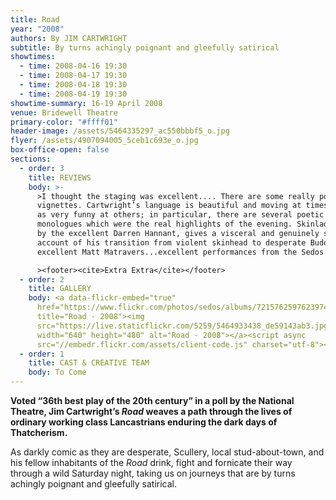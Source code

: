 ```yaml
---
title: Road
year: "2008"
authors: By JIM CARTWRIGHT
subtitle: By turns achingly poignant and gleefully satirical
showtimes:
  - time: 2008-04-16 19:30
  - time: 2008-04-17 19:30
  - time: 2008-04-18 19:30
  - time: 2008-04-19 19:30
showtime-summary: 16-19 April 2008
venue: Bridewell Theatre
primary-color: "#ffff01"
header-image: /assets/5464335297_ac550bbbf5_o.jpg
flyer: /assets/4907094005_5ceb1c693e_o.jpg
box-office-open: false
sections:
  - order: 3
    title: REVIEWS
    body: >-
      >I thought the staging was excellent.... There are some really powerful
      vignettes. Cartwright’s language is beautiful and moving at times as well
      as very funny at others; in particular, there are several poetic
      monologues which were the real highlights of the evening. Skinlad played
      by the excellent Darren Hannant, gives a visceral and genuinely scary
      account of his transition from violent skinhead to desperate Buddhist....
      excellent Matt Matravers...excellent performances from the Sedos cast.

      ><footer><cite>Extra Extra</cite></footer>
  - order: 2
    title: GALLERY
    body: <a data-flickr-embed="true"
      href="https://www.flickr.com/photos/sedos/albums/72157625976239741"
      title="Road - 2008"><img
      src="https://live.staticflickr.com/5259/5464933438_de59143ab3.jpg"
      width="640" height="480" alt="Road - 2008"></a><script async
      src="//embedr.flickr.com/assets/client-code.js" charset="utf-8"></script>
  - order: 1
    title: CAST & CREATIVE TEAM
    body: To Come
---
```

**Voted “36th best play of the 20th century” in a poll by the National Theatre, Jim Cartwright’s *Road* weaves a path through the lives of ordinary working class Lancastrians enduring the dark days of Thatcherism.**

As darkly comic as they are desperate, Scullery, local stud-about-town, and his fellow inhabitants of the *Road* drink, fight and fornicate their way through a wild Saturday night, taking us on journeys that are by turns achingly poignant and gleefully satirical.